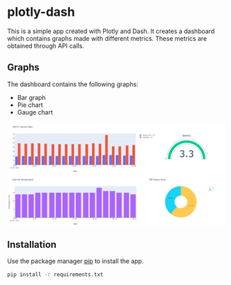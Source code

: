 # plotly-dash

This is a simple app created with Plotly and Dash. It creates a dashboard which contains graphs made with different metrics. These metrics are obtained through API calls.

## Graphs
The dashboard contains the following graphs:
- Bar graph
- Pie chart
- Gauge chart

![image](images/demo.png)

## Installation

Use the package manager [pip](https://pip.pypa.io/en/stable/) to install the app.

```bash
pip install -r requirements.txt
```


